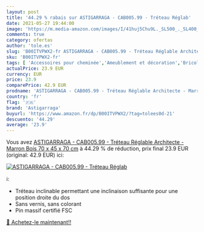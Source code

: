 ```yaml
---
layout: post
title: '44.29 % rabais sur ASTIGARRAGA - CAB005.99 - Tréteau Réglab'
date: 2021-05-27 19:44:00
image: 'https://m.media-amazon.com/images/I/41huj5Chu9L._SL500_._SL400_.jpg'
comments: true
category: ofertas
author: 'tole.es'
slug: 'B00ITVPWX2-fr ASTIGARRAGA - CAB005.99 - Tréteau Réglable Architecte -...'
sku: 'B00ITVPWX2-fr'
tags: [ 'Accessoires pour cheminée','Ameublement et décoration','Bricolage','Cheminées','Cuisine et Maison','Loisirs Créatifs','Meubles','Meubles de bureau','Meubles et accessoires','astigarraga', ]
actualPrice: 23.9 EUR
currency: EUR
price: 23.9
comparePrice: 42.9 EUR
prodname: 'ASTIGARRAGA - CAB005.99 - Tréteau Réglable Architecte - Marron  Bois  70 x 45 x 70 cm'
country: 'fr'
flag: '🇫🇷'
brand: 'Astigarraga'
buyurl: 'https://www.amazon.fr/dp/B00ITVPWX2/?tag=tolees0d-21'
descuento: '44.29'
average: '23.9'
---
```


Vous avez [ASTIGARRAGA - CAB005.99 - Tréteau Réglable Architecte - Marron  Bois  70 x 45 x 70 cm](https://www.amazon.fr/dp/B00ITVPWX2/?tag=tolees0d-21)  à  44.29 % de réduction, prix final  23.9 EUR (original: 42.9 EUR) ici:

[![ASTIGARRAGA - CAB005.99 - Tréteau Réglab](https://m.media-amazon.com/images/I/41huj5Chu9L._SL500_._SL400_.jpg)](https://www.amazon.fr/dp/B00ITVPWX2/?tag=tolees0d-21)

ℹ️:

- Tréteau inclinable permettant une inclinaison suffisante pour une position droite du dos
- Sans vernis, sans colorant
- Pin massif certifié FSC

[🛒 Achetez-le maintenant!!](https://www.amazon.fr/dp/B00ITVPWX2/?tag=tolees0d-21)
